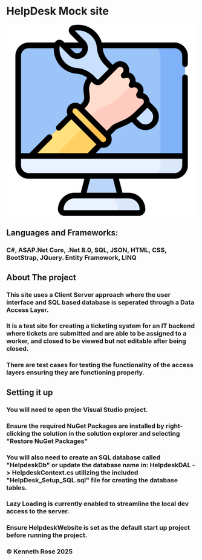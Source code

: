 # HelpDesk Mock site

![Computer monitor with a hand holding a wrench](/HelpdeskWebsite/wwwroot/images/icon.png)

## Languages and Frameworks:
### C#, ASAP.Net Core, .Net 8.0, SQL, JSON, HTML, CSS, BootStrap, JQuery. Entity Framework, LINQ

## About The project

### This site uses a Client Server approach where the user interface and SQL based database is seperated through a Data Access Layer.

### It is a test site for creating a ticketing system for an IT backend where tickets are submitted and are able to be assigned to a worker, and closed to be viewed but not editable after being closed.

### There are test cases for testing the functionality of the access layers ensuring they are functioning properly.

## Setting it up
### You will need to open the Visual Studio project.
### Ensure the required NuGet Packages are installed by right-clicking the solution in the solution explorer and selecting "Restore NuGet Packages"
### You will also need to create an SQL database called "HelpdeskDb" or update the database name in: HelpdeskDAL -> HelpdeskContext.cs utilizing the included "HelpDesk_Setup_SQL.sql" file for creating the database tables.
### Lazy Loading is currently enabled to streamline the local dev access to the server.
### Ensure HelpdeskWebsite is set as the default start up project before running the project.

### © Kenneth Rose 2025
